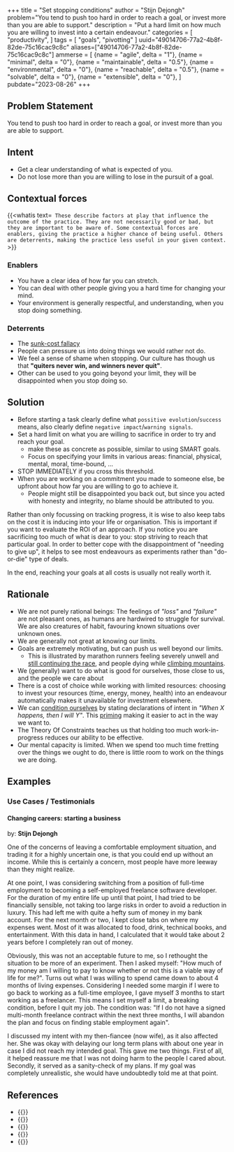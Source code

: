 +++
title = "Set stopping conditions"
author = "Stijn Dejongh"
problem="You tend to push too hard in order to reach a goal, or invest more than you are able to support."
description = "Put a hard limit on how much you are willing to invest into a certain endeavour."
categories = [
    "productivity",
]
tags = [
    "goals", "pivotting"
]
uuid="49014706-77a2-4b8f-82de-75c16cac9c8c"
aliases=["49014706-77a2-4b8f-82de-75c16cac9c8c"]
ammerse = [
  {name = "agile", delta = "1"},
  {name = "minimal", delta = "0"},
  {name = "maintainable", delta = "0.5"},
  {name = "environmental", delta = "0"},
  {name = "reachable", delta = "0.5"},
  {name = "solvable", delta = "0"},
  {name = "extensible", delta = "0"},
]
pubdate="2023-08-26"
+++

## Problem Statement

You tend to push too hard in order to reach a goal, or invest more than you are able to support.

## Intent

* Get a clear understanding of what is expected of you.
* Do not lose more than you are willing to lose in the pursuit of a goal.

## Contextual forces

{{<whatis text=`
These describe factors at play that influence the outcome of the practice. They are not necessarily good or bad, but they are important to be
aware of. Some contextual forces are enablers, giving the practice a higher chance of being useful. Others are deterrents, making the practice less useful
in your given context.` >}}

### Enablers
* You have a clear idea of how far you can stretch.
* You can deal with other people giving you a hard time for changing your mind.
* Your environment is generally respectful, and understanding, when you stop doing something. 

### Deterrents

* The [sunk-cost fallacy](glossary/#sunk-cost-fallacy)
* People can pressure us into doing things we would rather not do.
* We feel a sense of shame when stopping. Our culture has though us that __"quiters never win, and winners never quit"__.
* Other can be used to you going beyond your limit, they will be disappointed when you stop doing so.

## Solution

* Before starting a task clearly define what `possitive evolution`/`success` means, also clearly define `negative impact`/`warning signals`.
* Set a hard limit on what you are willing to sacrifice in order to try and reach your goal.
    * make these as concrete as possible, similar to using SMART goals.
    * Focus on specifying your limits in various areas: financial, physical, mental, moral, time-bound, ...
* STOP IMMEDIATELY if you cross this threshold.
* When you are working on a commitment you made to someone else, be upfront about how far you are willing to go to achieve it.
    * People might still be disappointed you back out, but since you acted with honesty and integrity, no blame should be attributed to you.

Rather than only focussing on tracking progress, it is wise to also keep tabs on the cost it is inducing into your life or organisation.
This is important if you want to evaluate the ROI of an approach. If you notice you are sacrificing too much of what is dear to you: stop striving to reach that particular goal.
In order to better cope with the disappointment of "needing to give up", it helps to see most endeavours as experiments rather than "do-or-die" type of deals.

In the end, reaching your goals at all costs is usually not really worth it.

## Rationale

* We are not purely rational beings: The feelings of _"loss"_ and _"failure"_ are not pleasant ones, as humans are hardwired to struggle
  for survival. We are also creatures of habit, favouring known situations over unknown ones.
* We are generally not great at knowing our limits.
* Goals are extremely motivating, but can push us well beyond our limits.
    * This is illustrated by marathon runners feeling severely unwell and [still continuing the race](https://en.wikipedia.org/wiki/List_of_marathon_fatalities), and people dying while [climbing mountains](https://en.wikipedia.org/wiki/List_of_people_who_died_climbing_Mount_Everest).
* We (generally) want to do what is good for ourselves, those close to us, and the people we care about
* There is a cost of choice while working with limited resources: choosing to invest your resources (time, energy, money, health) into an
  endeavour automatically makes it unavailable for investment elsewhere.
* We can [condition ourselves](https://en.wikipedia.org/wiki/Behaviorism) by stating declarations of intent in _"When X happens, then I will Y"_.
  This [priming](https://en.wikipedia.org/wiki/Response_priming) making it easier to act in the way we want to.
* The Theory Of Constraints teaches us that holding too much work-in-progress reduces our ability to be effective.
* Our mental capacity is limited. When we spend too much time fretting over the things we ought to do, there is little room to work on the things we are doing.


## Examples

### Use Cases / Testimonials

#### Changing careers: starting a business

by: __Stijn Dejongh__

One of the concerns of leaving a comfortable employment situation, and trading it for a highly uncertain one, is that you could end up without an income.
While this is certainly a concern, most people have more leeway than they might realize. 

At one point, I was considering switching from a position of full-time employment to becoming a self-employed freelance software developer. 
For the duration of my entire life up until that point, I had tried to be financially sensible, not taking too large risks in order to avoid a reduction in luxury.
This had left me with quite a hefty sum of money in my bank account. For the next month or two, I kept close tabs on where my expenses went. Most of it was allocated to food, drink, technical books, and entertainment. With this data in hand, I calculated that it would take about 2 years before I completely ran out of money.

Obviously, this was not an acceptable future to me, so I rethought the situation to be more of an experiment.
Then I asked myself: "How much of my money am I willing to pay to know whether or not this is a viable way of life for me?". 
Turns out what I was willing to spend came down to about 4 months of living expenses. 
Considering I needed some margin if I were to go back to working as a full-time employee, I gave myself 3 months to start working as a freelancer.
This means I set myself a limit, a breaking condition, before I quit my job. The condition was: "If I do not have a signed multi-month freelance contract within the next three months, I will abandon the plan and focus on finding stable employment again".

I discussed my intent with my then-fiancee (now wife), as it also affected her. She was okay with delaying our long term plans with about one year in case I did not reach my intended goal.
This gave me two things. First of all, it helped reassure me that I was not doing harm to the people I cared about. Secondly, it served as a sanity-check of my plans.
If my goal was completely unrealistic, she would have undoubtedly told me at that point.


## References

* {{<reference author="Various Authors"
  year="2023"
  title="Game Theory"
  site="wikipedia.org"
  link="https://en.wikipedia.org/wiki/Game_theory" >}}
* {{<reference author="Various Authors"
  year="2023"
  title="Pareto efficiency"
  site="wikipedia.org"
  link="https://en.wikipedia.org/wiki/Pareto_efficiency" >}}
* {{<reference author="Various Authors"
  year="2023"
  title="Computer Optimization"
  site="wikipedia.org"
  link="https://en.wikipedia.org/wiki/Program_optimization" >}}
* {{<reference author="McKay B.; McKay K."
  year="2022"
  title="Podcast #840: When to Quit"
  site="artofmanliness.com"
  link="https://www.artofmanliness.com/character/behavior/podcast-840-when-to-quit/" >}}
* {{<reference author="Greenberg, S."
  year="2013"
  title="Why We Overvalue What We No Longer Have: The Psychology of Loss"
  site="spencergreenberg.com"
  link="https://www.spencergreenberg.com/2013/10/why-we-overvalue-the-things-we-lose-the-psychology-of-loss/" >}}
